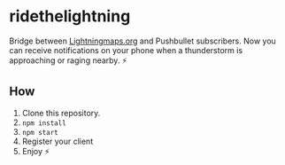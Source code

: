 # ridethelightning

Bridge between [Lightningmaps.org](http://lightningmaps.org/) and Pushbullet subscribers.
Now you can receive notifications on your phone when a thunderstorm is approaching or raging nearby. ⚡️

## How

1. Clone this repository.
2. `npm install`
3. `npm start`
4. Register your client
5. Enjoy ⚡️
